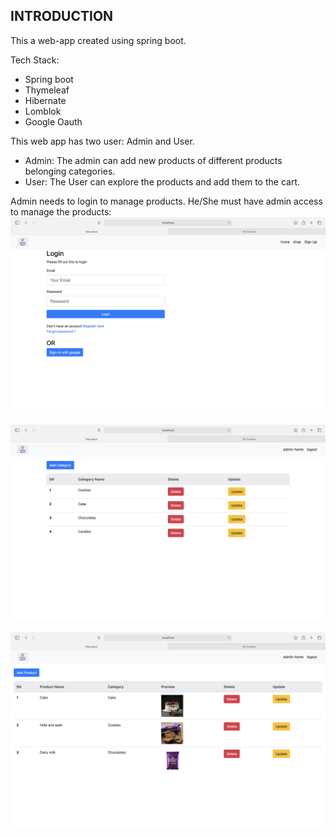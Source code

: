 INTRODUCTION
------------

This a web-app created using spring boot. 

Tech Stack:
* Spring boot
* Thymeleaf
* Hibernate
* Lomblok
* Google Oauth

This web app has two user: Admin and User.

* Admin: The admin can add new products of different products belonging categories.
* User: The User can explore the products and add them to the cart.

Admin needs to login to manage products. He/She must have admin access to manage the products:
![Admin](https://github.com/abhi-146/E-Commerce-Web-App/blob/master/src/main/resources/static/images/Login.png)

![Mange categories](https://github.com/abhi-146/E-Commerce-Web-App/blob/master/src/main/resources/static/images/ManageCategories.png)

![Manage products](https://github.com/abhi-146/E-Commerce-Web-App/blob/master/src/main/resources/static/images/ManageProducts.png)
